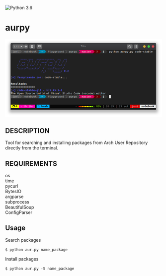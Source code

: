 ![Python 3.6](https://img.shields.io/badge/Python-3.6-blue.svg)
# aurpy

![aurpy in action](https://github.com/oTropicalista/verbose-pineapple/blob/master/image.png)

## DESCRIPTION
Tool for searching and installing packages from Arch User Repository directly from the terminal.

## REQUIREMENTS
os\
time\
pycurl\
BytesIO\
argparse\
subprocess\
BeautifulSoup\
ConfigParser

## Usage
Search packages
```
$ python aur.py name_package
```
Install packages
```
$ python aur.py -S name_package
```
